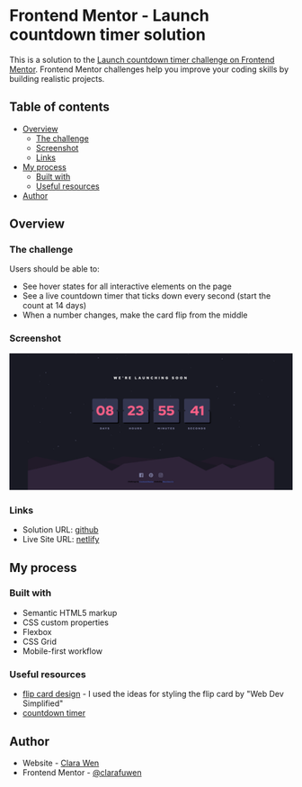 # Frontend Mentor - Launch countdown timer solution

This is a solution to the [Launch countdown timer challenge on Frontend Mentor](https://www.frontendmentor.io/challenges/launch-countdown-timer-N0XkGfyz-). Frontend Mentor challenges help you improve your coding skills by building realistic projects.

## Table of contents

- [Overview](#overview)
  - [The challenge](#the-challenge)
  - [Screenshot](#screenshot)
  - [Links](#links)
- [My process](#my-process)
  - [Built with](#built-with)
  - [Useful resources](#useful-resources)
- [Author](#author)

## Overview

### The challenge

Users should be able to:

- See hover states for all interactive elements on the page
- See a live countdown timer that ticks down every second (start the count at 14 days)
- When a number changes, make the card flip from the middle

### Screenshot

![desktop_screenshot](https://github.com/clarafuwen/FM_Projects/blob/d98d4208d3db04b7c3ecba264666b7dcffd54888/launchCountdownTimer/screenshot_desktop.png)

### Links

- Solution URL: [github](https://your-solution-url.com)
- Live Site URL: [netlify](https://majestic-crostata-007fbf.netlify.app/)

## My process

### Built with

- Semantic HTML5 markup
- CSS custom properties
- Flexbox
- CSS Grid
- Mobile-first workflow

### Useful resources

- [flip card design](https://www.youtube.com/watch?v=p_6IuhmBsfc) - I used the ideas for styling the flip card by "Web Dev Simplified"
- [countdown timer](https://www.w3schools.com/howto/howto_js_countdown.asp)

## Author

- Website - [Clara Wen](https://www.your-site.com)
- Frontend Mentor - [@clarafuwen](https://www.frontendmentor.io/profile/clarafuwen)

